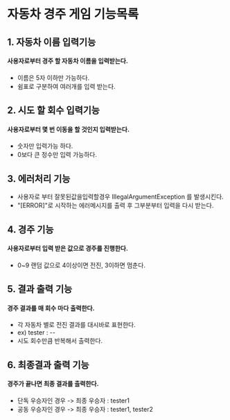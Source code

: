 # 자동차 경주 게임 기능목록

## 1. 자동차 이름 입력기능 
#### 사용자로부터 경주 할 자동차 이름을 입력받는다.
- 이름은 5자 이하만 가능하다.
- 쉼표로 구분하여 여러개를 입력 받는다.

## 2. 시도 할 회수 입력기능
#### 사용자로부터 몇 번 이동을 할 것인지 입력받는다.
- 숫자만 입력가능 하다.
- 0보다 큰 정수만 입력 가능하다.

## 3. 에러처리 기능
- 사용자로 부터 잘못된값을입력할경우 IllegalArgumentException 를 발생시킨다.
- "[ERROR]"로 시작하는 에러메시지를 출력 후 그부분부터 입력을 다시 받는다.

## 4. 경주 기능
#### 사용자로부터 입력 받은 값으로 경주를 진행한다.
- 0~9 랜덤 값으로 4이상이면 전진, 3이하면 멈춘다.

## 5. 결과 출력 기능
#### 경주 결과를 매 회수 마다 출력한다.
- 각 자동차 별로 전진 결과를 대시바로 표현한다.
- ex) tester : --
- 시도 회수만큼 반복해서 출력한다.

## 6. 최종결과 출력 기능
#### 경주가 끝나면 최종 결과를 출력한다.
- 단독 우승자인 경우 -> 최종 우승자 : tester1
- 공동 우승자인 경우 -> 최종 우승자 : tester1, tester2

